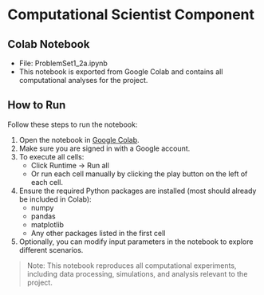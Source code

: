# Computational Scientist Component

## Colab Notebook
- File: ProblemSet1_2a.ipynb
- This notebook is exported from Google Colab and contains all computational analyses for the project.

## How to Run
Follow these steps to run the notebook:

1. Open the notebook in [Google Colab](https://colab.research.google.com/).
2. Make sure you are signed in with a Google account.
3. To execute all cells:
   - Click Runtime → Run all
   - Or run each cell manually by clicking the play button on the left of each cell.
4. Ensure the required Python packages are installed (most should already be included in Colab):
   - numpy
   - pandas
   - matplotlib
   - Any other packages listed in the first cell
5. Optionally, you can modify input parameters in the notebook to explore different scenarios.

> Note: This notebook reproduces all computational experiments, including data processing, simulations, and analysis relevant to the project.


